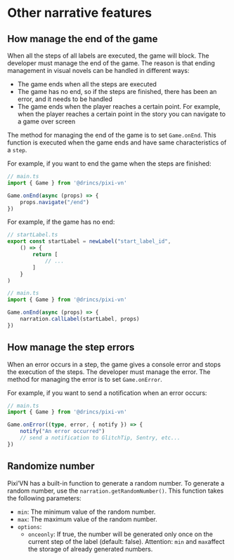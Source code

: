 # Other narrative features

## How manage the end of the game

When all the steps of all labels are executed, the game will block. The developer must manage the end of the game. The reason is that ending management in visual novels can be handled in different ways:

- The game ends when all the steps are executed
- The game has no end, so if the steps are finished, there has been an error, and it needs to be handled
- The game ends when the player reaches a certain point. For example, when the player reaches a certain point in the story you can navigate to a game over screen

The method for managing the end of the game is to set `Game.onEnd`. This function is executed when the game ends and have same characteristics of a `step`.

For example, if you want to end the game when the steps are finished:

```typescript
// main.ts
import { Game } from '@drincs/pixi-vn'

Game.onEnd(async (props) => {
    props.navigate("/end")
})
```

For example, if the game has no end:

```typescript
// startLabel.ts
export const startLabel = newLabel("start_label_id",
    () => {
        return [
            // ...
        ]
    }
)
```

```typescript
// main.ts
import { Game } from '@drincs/pixi-vn'

Game.onEnd(async (props) => {
    narration.callLabel(startLabel, props)
})
```

## How manage the step errors

When an error occurs in a step, the game gives a console error and stops the execution of the steps. The developer must manage the error. The method for managing the error is to set `Game.onError`.

For example, if you want to send a notification when an error occurs:

```typescript
// main.ts
import { Game } from '@drincs/pixi-vn'

Game.onError((type, error, { notify }) => {
    notify("An error occurred")
    // send a notification to GlitchTip, Sentry, etc...
})
```

## Randomize number

Pixi’VN has a built-in function to generate a random number. To generate a random number, use the `narration.getRandomNumber()`. This function takes the following parameters:

- `min`: The minimum value of the random number.
- `max`: The maximum value of the random number.
- `options`:
  - `onceonly`: If true, the number will be generated only once on the current step of the label (default: false). Attention: `min` and `max`affect the storage of already generated numbers.
